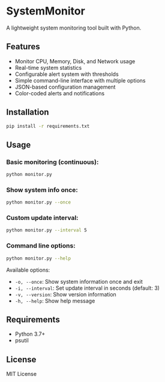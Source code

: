 # SystemMonitor

A lightweight system monitoring tool built with Python.

## Features

- Monitor CPU, Memory, Disk, and Network usage
- Real-time system statistics
- Configurable alert system with thresholds
- Simple command-line interface with multiple options
- JSON-based configuration management
- Color-coded alerts and notifications

## Installation

```bash
pip install -r requirements.txt
```

## Usage

### Basic monitoring (continuous):
```bash
python monitor.py
```

### Show system info once:
```bash
python monitor.py --once
```

### Custom update interval:
```bash
python monitor.py --interval 5
```

### Command line options:
```bash
python monitor.py --help
```

Available options:
- `-o, --once`: Show system information once and exit
- `-i, --interval`: Set update interval in seconds (default: 3)
- `-v, --version`: Show version information
- `-h, --help`: Show help message

## Requirements

- Python 3.7+
- psutil

## License

MIT License